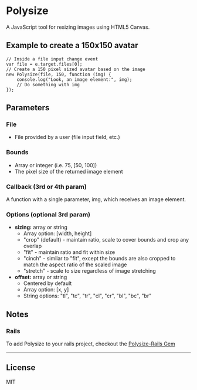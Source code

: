# Polysize

A JavaScript tool for resizing images using HTML5 Canvas.

## Example to create a 150x150 avatar
```
// Inside a file input change event
var file = e.target.files[0];
// Create a 150 pixel sized avatar based on the image
new Polysize(file, 150, function (img) {
    console.log("Look, an image element:", img);
    // Do something with img
});
```

## Parameters

### File
  - File provided by a user (file input field, etc.)

### Bounds
  - Array or integer (i.e. 75, [50, 100])
  - The pixel size of the returned image element

### Callback (3rd or 4th param)
A function with a single parameter, img, which receives an image element.

### Options (optional 3rd param)
  - **sizing:** array or string
    - Array option: [width, height]
    - "crop" (default) - maintain ratio, scale to cover bounds and crop any overlap
    - "fit" - maintain ratio and fit within size
    - "cinch" - similar to "fit", except the bounds are also cropped to match the aspect ratio of the scaled image
    - "stretch" - scale to size regardless of image stretching
  - **offset:** array or string
    - Centered by default
    - Array option: [x, y]
    - String options: "tl", "tc", "tr", "cl", "cr", "bl", "bc", "br"

## Notes

### Rails
To add Polysize to your rails project, checkout the [Polysize-Rails Gem](https://github.com/dw2/polysize-rails)

---
## License
MIT
